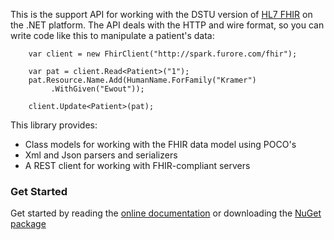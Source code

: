 This is the support API for working with the DSTU version of [HL7 FHIR][1] on the .NET platform. The API deals with the HTTP and wire format, so you can write code like this to manipulate a patient's data: 

```
	var client = new FhirClient("http://spark.furore.com/fhir");

	var pat = client.Read<Patient>("1");
	pat.Resource.Name.Add(HumanName.ForFamily("Kramer")
    	 .WithGiven("Ewout"));

	client.Update<Patient>(pat);
```

This library provides:
* Class models for working with the FHIR data model using POCO's
* Xml and Json parsers and serializers
* A REST client for working with FHIR-compliant servers

### Get Started ###
Get started by reading the [online documentation][3] or downloading the [NuGet package][2] 

[1]: http://www.hl7.org/fhir
[2]: http://www.nuget.org/packages/Hl7.Fhir
[3]: http://ewoutkramer.github.io/fhir-net-api